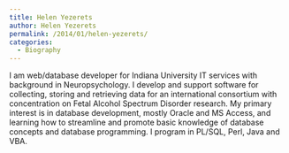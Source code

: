 ```yaml
---
title: Helen Yezerets
author: Helen Yezerets
permalink: /2014/01/helen-yezerets/
categories:
  - Biography
---
```

I am web/database developer for Indiana University IT services with background in Neuropsychology. I develop and support software for collecting, storing and retrieving data for an international consortium with concentration on Fetal Alcohol Spectrum Disorder research. My primary interest is in database development, mostly Oracle and MS Access, and learning how to streamline and promote basic knowledge of database concepts and database programming. I program in PL/SQL, Perl, Java and VBA.
